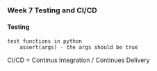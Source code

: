 ### Week 7 Testing and CI/CD

#### Testing
    test functions in python 
        assert(args) - the args should be true




CI/CD = Continus Integration / Continues Delivery

